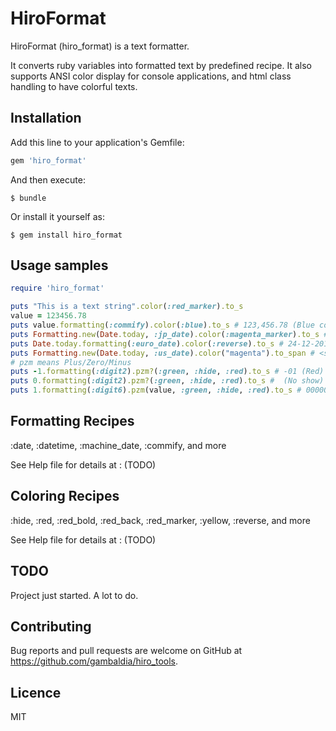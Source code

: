 # HiroFormat

HiroFormat (hiro_format) is a text formatter.

It converts ruby variables into formatted text by predefined recipe.
It also supports ANSI color display for console applications, and html class handling to have colorful texts.



## Installation

Add this line to your application's Gemfile:

```ruby
gem 'hiro_format'
```

And then execute:

    $ bundle

Or install it yourself as:

    $ gem install hiro_format

## Usage samples

~~~ruby
require 'hiro_format'

puts "This is a text string".color(:red_marker).to_s
value = 123456.78
puts value.formatting(:commify).color(:blue).to_s # 123,456.78 (Blue color)
puts Formatting.new(Date.today, :jp_date).color(:magenta_marker).to_s # 2017-12-24
puts Date.today.formatting(:euro_date).color(:reverse).to_s # 24-12-2017
puts Formatting.new(Date.today, :us_date).color("magenta").to_span # <span class="magenta">12-24-2017</span>
# pzm means Plus/Zero/Minus
puts -1.formatting(:digit2).pzm?(:green, :hide, :red).to_s # -01 (Red)
puts 0.formatting(:digit2).pzm?(:green, :hide, :red).to_s #  (No show)
puts 1.formatting(:digit6).pzm(value, :green, :hide, :red).to_s # 000002 (Green)
~~~

## Formatting Recipes

:date, :datetime, :machine_date, :commify, and more

See Help file for details at : (TODO)

## Coloring Recipes

:hide, :red, :red_bold, :red_back, :red_marker, :yellow, :reverse, and more

See Help file for details at : (TODO)

## TODO

Project just started. A lot to do.

## Contributing

Bug reports and pull requests are welcome on GitHub at https://github.com/gambaldia/hiro_tools.

## Licence

MIT
